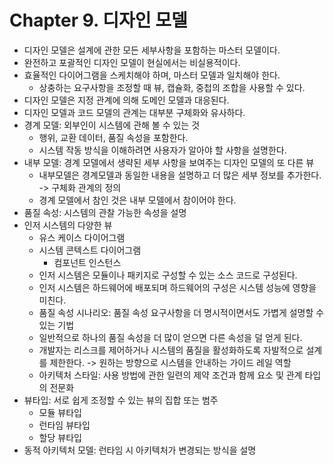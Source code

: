 # Chapter 9. 디자인 모델
- 디자인 모델은 설계에 관한 모든 세부사항을 포함하는 마스터 모델이다.
- 완전하고 포괄적인 디자인 모델이 현실에서는 비실용적이다.
- 효율적인 다이어그램을 스케치해야 하며, 마스터 모델과 일치해야 한다.
  - 상충하는 요구사항을 조정할 때 뷰, 캡슐화, 중첩의 조합을 사용할 수 있다.
- 디자인 모델은 지정 관계에 의해 도메인 모델과 대응된다.
- 디자인 모델과 코드 모델의 관계는 대부분 구체화와 유사하다.
- 경계 모델: 외부인이 시스템에 관해 볼 수 있는 것
  - 행위, 교환 데이터, 품질 속성을 포함한다.
  - 시스템 작동 방식을 이해하려면 사용자가 알아야 할 사항을 설명한다.
- 내부 모델: 경계 모델에서 생략된 세부 사항을 보여주는 디자인 모델의 또 다른 뷰
  - 내부모델은 경계모델과 동일한 내용을 설명하고 더 많은 세부 정보를 추가한다. -> 구체화 관계의 정의
  - 경계 모델에서 참인 것은 내부 모델에서 참이어야 한다.
- 품질 속성: 시스템의 관찰 가능한 속성을 설명
- 인저 시스템의 다양한 뷰
  - 유스 케이스 다이어그램
  - 시스템 콘텍스트 다이어그램
    - 컴포넌트 인스턴스
  - 인저 시스템은 모듈이나 패키지로 구성할 수 있는 소스 코드로 구성된다.
  - 인저 시스템은 하드웨어에 배포되며 하드웨어의 구성은 시스템 성능에 영향을 미친다.
  - 품질 속성 시나리오: 품질 속성 요구사항을 더 명시적이면서도 가볍게 설명할 수 있는 기법
  - 일반적으로 하나의 품질 속성을 더 많이 얻으면 다른 속성을 덜 얻게 된다.
  - 개발자는 리스크를 제어하거나 시스템의 품질을 활성화하도록 자발적으로 설계를 제한한다. -> 원하는 방향으로 시스템을 안내하는 가이드 레일 역할
  - 아키텍처 스타일: 사용 방법에 관한 일련의 제약 조건과 함께 요소 및 관계 타입의 전문화
- 뷰타입: 서로 쉽게 조정할 수 있는 뷰의 집합 또는 범주
  - 모듈 뷰타입
  - 런타임 뷰타입
  - 할당 뷰타입
- 동적 아키텍처 모델: 런타임 시 아키텍처가 변경되는 방식을 설명
